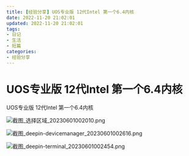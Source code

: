 ```yaml
---
title: [经验分享] UOS专业版 12代Intel 第一个6.4内核
date: 2022-11-20 21:02:01
updated: 2022-11-20 21:02:01
tags: 
- 日记
- 生活
- 短篇
categories: 
- 经验分享
---
```

# UOS专业版 12代Intel 第一个6.4内核
UOS专业版 12代Intel 第一个6.4内核

![截图_选择区域_20230601002010.png](https://storage.deepin.org/thread/202306010035034449_%E6%88%AA%E5%9B%BE_%E9%80%89%E6%8B%A9%E5%8C%BA%E5%9F%9F_20230601002010.png)

![截图_deepin-devicemanager_20230601002616.png](https://storage.deepin.org/thread/202306010034582683_%E6%88%AA%E5%9B%BE_deepin-devicemanager_20230601002616.png)

![截图_deepin-terminal_20230601002454.png](https://storage.deepin.org/thread/202306010034485631_%E6%88%AA%E5%9B%BE_deepin-terminal_20230601002454.png)